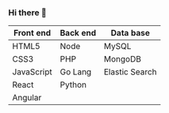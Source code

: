 ### Hi there 👋

Front end     | Back end      | Data base
------------- | ------------- | -------------
HTML5        | Node          | MySQL
CSS3          | PHP   | MongoDB
JavaScript    |  Go Lang | Elastic Search
React        |  Python |
Angular |   |
